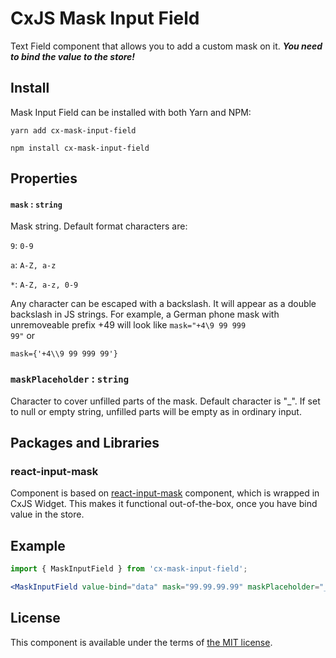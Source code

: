 # CxJS Mask Input Field

<!-- #### Chout out out [Demo](https://angry-kirch-e6040c.netlify.app/dashboard) -->

Text Field component that allows you to add a custom mask on it. **_You need to bind the value to the store!_**

## Install

Mask Input Field can be installed with both Yarn and NPM:

`yarn add cx-mask-input-field`

`npm install cx-mask-input-field`

## Properties

#### `mask` : `string`

Mask string. Default format characters are:<br/>

`9`: `0-9`<br/>

`a`: `A-Z, a-z`<br/>

`*`: `A-Z, a-z, 0-9`

Any character can be escaped with a backslash. It will appear as a double backslash in JS strings. For example, a German phone mask with unremoveable prefix +49 will look like 
<code>mask="+4\\9 99 999 99"</code> or 

<code>mask={'+4\\\\9 99 999 99'}</code>

### `maskPlaceholder` : `string`

Character to cover unfilled parts of the mask. Default character is "\_". If set to null or empty string, unfilled parts will be empty as in ordinary input.

## Packages and Libraries

### react-input-mask

Component is based on [react-input-mask](https://www.npmjs.com/package/react-input-mask) component, which is wrapped in CxJS Widget. This makes it functional out-of-the-box, once you have bind value in the store.

## Example

```jsx
import { MaskInputField } from 'cx-mask-input-field';

<MaskInputField value-bind="data" mask="99.99.99.99" maskPlaceholder="_" />;
```

## License

This component is available under the terms of [the MIT license](LICENSE.md).
